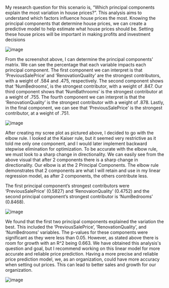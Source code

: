 My research question for this scenario is, “Which principal components explain the most variation in house prices?”. 
This analysis aims to understand which factors influence house prices the most. Knowing the principal components that determine house prices, we can create a predictive model to help estimate what house prices should be. Setting these house prices will be important in making profits and investment decisions


![image](https://github.com/user-attachments/assets/441371ff-ef16-44ba-a62f-5ac762b289b6)

From the screenshot above, I can determine the principal components' matrix. We can see the percentage that each variable impacts each principal component. The first component we can interpret is that ‘PreviousSalePrice’ and ‘RenovationQuality’ are the strongest contributors, with a weight of .584 and .475, respectively. The second component shows that ‘NumBedrooms’, is the strongest contributor, with a weight of .847. Our third component shows that ‘NumBathrooms’ is the strongest contributor at a weight of .755. The fourth component we can interpret is that the ‘RenovationQuality’ is the strongest contributor with a weight of .878. Lastly, in the final component, we can see that ‘PreviousSalePrice’ is the strongest contributor, at a weight of .751. 

![image](https://github.com/user-attachments/assets/d066a858-c7b8-4787-ad83-54e831273a52)


After creating my scree plot as pictured above, I decided to go with the elbow rule. I looked at the Kaiser rule, but it seemed very restrictive as it told me only one component, and I would later implement backward stepwise elimination for optimization. To be accurate with the elbow rule, we must look to a sharp change in directionality. We can easily see from the above visual that after 2 components there is a sharp change in directionality. Our elbow is at the 2 Principal Components. The elbow rule demonstrates that 2 components are what I will retain and use in my linear regression model, as after 2 components, the others contribute less.

The first principal component’s strongest contributors were ‘PreviousSalePrice’ (0.5827) and ‘RenovaionQuality’ (0.4752) and the second principal component’s strongest contributor is ‘NumBedrooms’ (0.8468).

![image](https://github.com/user-attachments/assets/f4e302ef-4aa8-429f-9a03-c4f96c044091)

We found that the first two principal components explained the variation the best. This included the ‘PreviousSalePrice’, ‘RenovationQuality’, and ‘NumBedrooms’ variables. The p-values for these components were significant as they were less than 0.05. However, as stated above there is room for growth with an R^2 being 0.663. We have obtained this analysis's question and goal, but I recommend working on this linear model for more accurate and reliable price prediction. Having a more precise and reliable price prediction model, we, as an organization, could have more accuracy when setting out prices. This can lead to better sales and growth for our organization. 	


![image](https://github.com/user-attachments/assets/96e12737-73c5-4702-ac54-be409016bdff)


